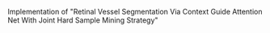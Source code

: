 Implementation of "Retinal Vessel Segmentation Via Context Guide Attention Net With Joint Hard Sample Mining Strategy" 



